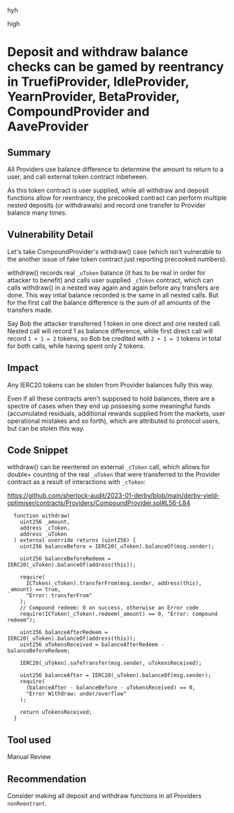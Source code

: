 hyh

high

# Deposit and withdraw balance checks can be gamed by reentrancy in TruefiProvider, IdleProvider, YearnProvider, BetaProvider, CompoundProvider and AaveProvider

## Summary

All Providers use balance difference to determine the amount to return to a user, and call external token contract inbetween.

As this token contract is user supplied, while all withdraw and deposit functions allow for reentrancy, the precooked contract can perform multiple nested deposits (or withdrawals) and record one transfer to Provider balance many times.

## Vulnerability Detail

Let's take CompoundProvider's withdraw() case (which isn't vulnerable to the another issue of fake token contract just reporting precooked numbers).

withdraw() records real `_uToken` balance (it has to be real in order for attacker to benefit) and calls user supplied `_cToken` contract, which can calls withdraw() in a nested way again and again before any transfers are done. This way intial balance recorded is the same in all nested calls. But for the first call the balance difference is the sum of all amounts of the transfers made.

Say Bob the attacker transferred 1 token in one direct and one nested call. Nested call will record 1 as balance difference, while first direct call will record `1 + 1 = 2` tokens, so Bob be credited with `2 + 1 = 3` tokens in total for both calls, while having spent only 2 tokens.

## Impact

Any IERC20 tokens can be stolen from Provider balances fully this way.

Even if all these contracts aren't supposed to hold balances, there are a spectre of cases when they end up possesing some meaningful funds (accumulated residuals, additional rewards supplied from the markets, user operational mistakes and so forth), which are attributed to protocol users, but can be stolen this way.

## Code Snippet

withdraw() can be reentered on external `_cToken` call, which allows for double+ counting of the real `_uToken` that were transferred to the Provider contract as a result of interactions with `_cToken`:

https://github.com/sherlock-audit/2023-01-derby/blob/main/derby-yield-optimiser/contracts/Providers/CompoundProvider.sol#L56-L84

```solidity
  function withdraw(
    uint256 _amount,
    address _cToken,
    address _uToken
  ) external override returns (uint256) {
    uint256 balanceBefore = IERC20(_uToken).balanceOf(msg.sender);

    uint256 balanceBeforeRedeem = IERC20(_uToken).balanceOf(address(this));

    require(
      ICToken(_cToken).transferFrom(msg.sender, address(this), _amount) == true,
      "Error: transferFrom"
    );
    // Compound redeem: 0 on success, otherwise an Error code
    require(ICToken(_cToken).redeem(_amount) == 0, "Error: compound redeem");

    uint256 balanceAfterRedeem = IERC20(_uToken).balanceOf(address(this));
    uint256 uTokensReceived = balanceAfterRedeem - balanceBeforeRedeem;

    IERC20(_uToken).safeTransfer(msg.sender, uTokensReceived);

    uint256 balanceAfter = IERC20(_uToken).balanceOf(msg.sender);
    require(
      (balanceAfter - balanceBefore - uTokensReceived) == 0,
      "Error Withdraw: under/overflow"
    );

    return uTokensReceived;
  }
```

## Tool used

Manual Review

## Recommendation

Consider making all deposit and withdraw functions in all Providers `nonReentrant`.